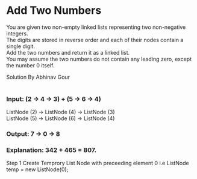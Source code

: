 # Add Two Numbers
You are given two non-empty linked lists representing two non-negative integers. <br />
The digits are stored in reverse order and each of their nodes contain a single digit. <br />
Add the two numbers and return it as a linked list. <br />
You may assume the two numbers do not contain any leading zero, except the number 0 itself. <br />

Solution By Abhinav Gour <br />
<br />
### Input: (2 -> 4 -> 3) + (5 -> 6 -> 4)
ListNode (2) -> ListNode (4) -> ListNode (3) <br /> 
ListNode (5) -> ListNode (6) -> ListNode (4) <br /> 
### Output: 7 -> 0 -> 8
### Explanation: 342 + 465 = 807.

Step 1 Create Temprory List Node with preceeding element 0 i.e ListNode temp = new ListNode(0);






<br />

